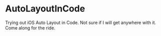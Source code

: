 # AutoLayoutInCode
Trying out iOS Auto Layout in Code. Not sure if I will get anywhere with it. Come along for the ride.
